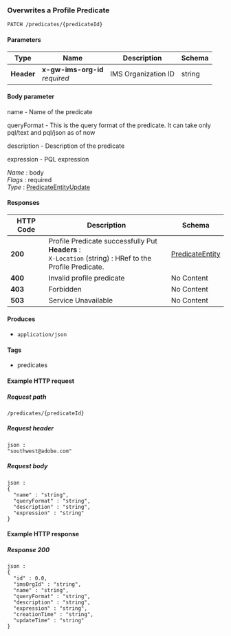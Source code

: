 
<a name="patchpredicateroute"></a>
### Overwrites a Profile Predicate
```
PATCH /predicates/{predicateId}
```


#### Parameters

|Type|Name|Description|Schema|
|---|---|---|---|
|**Header**|**x-gw-ims-org-id**  <br>*required*|IMS Organization ID|string|


#### Body parameter
name - Name of the predicate

queryFormat - This is the query format of the predicate. It can take only pql/text and pql/json as of now

description - Description of the predicate

expression - PQL expression

*Name* : body  
*Flags* : required  
*Type* : [PredicateEntityUpdate](../definitions/PredicateEntityUpdate.md#predicateentityupdate)


#### Responses

|HTTP Code|Description|Schema|
|---|---|---|
|**200**|Profile Predicate successfully Put  <br>**Headers** :   <br>`X-Location` (string) : HRef to the Profile Predicate.|[PredicateEntity](../definitions/PredicateEntity.md#predicateentity)|
|**400**|Invalid profile predicate|No Content|
|**403**|Forbidden|No Content|
|**503**|Service Unavailable|No Content|


#### Produces

* `application/json`


#### Tags

* predicates


#### Example HTTP request

##### Request path
```
/predicates/{predicateId}
```


##### Request header
```
json :
"southwest@adobe.com"
```


##### Request body
```
json :
{
  "name" : "string",
  "queryFormat" : "string",
  "description" : "string",
  "expression" : "string"
}
```


#### Example HTTP response

##### Response 200
```
json :
{
  "id" : 0.0,
  "imsOrgId" : "string",
  "name" : "string",
  "queryFormat" : "string",
  "description" : "string",
  "expression" : "string",
  "creationTime" : "string",
  "updateTime" : "string"
}
```



